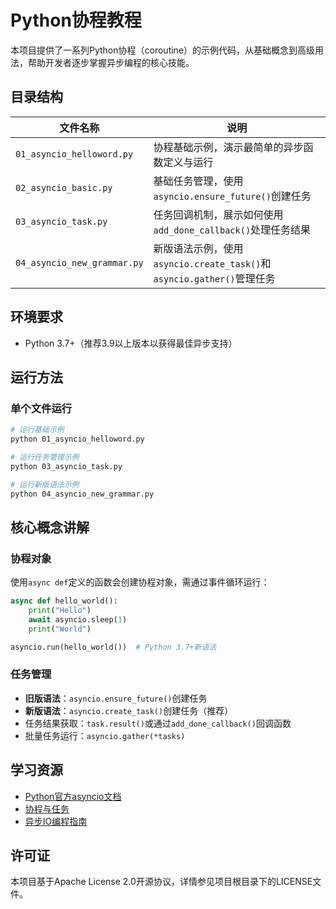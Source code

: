 # Python协程教程

本项目提供了一系列Python协程（coroutine）的示例代码，从基础概念到高级用法，帮助开发者逐步掌握异步编程的核心技能。

## 目录结构

| 文件名称 | 说明 |
|----------|------|
| `01_asyncio_helloword.py` | 协程基础示例，演示最简单的异步函数定义与运行 |
| `02_asyncio_basic.py` | 基础任务管理，使用`asyncio.ensure_future()`创建任务 |
| `03_asyncio_task.py` | 任务回调机制，展示如何使用`add_done_callback()`处理任务结果 |
| `04_asyncio_new_grammar.py` | 新版语法示例，使用`asyncio.create_task()`和`asyncio.gather()`管理任务 |

## 环境要求
- Python 3.7+（推荐3.9以上版本以获得最佳异步支持）

## 运行方法

### 单个文件运行
```bash
# 运行基础示例
python 01_asyncio_helloword.py

# 运行任务管理示例
python 03_asyncio_task.py

# 运行新版语法示例
python 04_asyncio_new_grammar.py
```

## 核心概念讲解

### 协程对象
使用`async def`定义的函数会创建协程对象，需通过事件循环运行：
```python
async def hello_world():
    print("Hello")
    await asyncio.sleep(1)
    print("World")

asyncio.run(hello_world())  # Python 3.7+新语法
```

### 任务管理
- **旧版语法**：`asyncio.ensure_future()`创建任务
- **新版语法**：`asyncio.create_task()`创建任务（推荐）
- 任务结果获取：`task.result()`或通过`add_done_callback()`回调函数
- 批量任务运行：`asyncio.gather(*tasks)`

## 学习资源
- [Python官方asyncio文档](https://docs.python.org/3/library/asyncio.html)
- [协程与任务](https://docs.python.org/3/library/asyncio-task.html)
- [异步IO编程指南](https://docs.python.org/3/library/asyncio-dev.html)

## 许可证
本项目基于Apache License 2.0开源协议，详情参见项目根目录下的LICENSE文件。